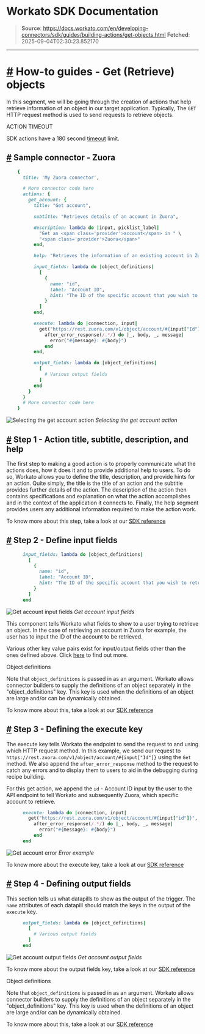 # Workato SDK Documentation

> **Source**: https://docs.workato.com/en/developing-connectors/sdk/guides/building-actions/get-objects.html
> **Fetched**: 2025-09-04T02:30:23.852170

---

# [#](<#how-to-guides-get-retrieve-objects>) How-to guides - Get (Retrieve) objects

In this segment, we will be going through the creation of actions that help retrieve information of an object in our target application. Typically, The `GET` HTTP request method is used to send requests to retrieve objects.

ACTION TIMEOUT

SDK actions have a 180 second [timeout](</recipes/recipe-job-errors.html#timeouts>) limit.

## [#](<#sample-connector-zuora>) Sample connector - Zuora
```ruby
    {
      title: 'My Zuora connector',

      # More connector code here
      actions: {
        get_account: {
          title: "Get account",

          subtitle: "Retrieves details of an account in Zuora",

          description: lambda do |input, picklist_label|
            "Get an <span class='provider'>account</span> in " \ 
            "<span class='provider'>Zuora</span>"
          end,

          help: "Retrieves the information of an existing account in Zuora",

          input_fields: lambda do |object_definitions|
            [
              {
                name: "id",
                label: "Account ID",
                hint: "The ID of the specific account that you wish to retrieve."
              }
            ]
          end,

          execute: lambda do |connection, input|
            get("https://rest.zuora.com/v1/object/account/#{input["Id"]}", input).
              after_error_response(/.*/) do |_, body, _, message|
                error("#{message}: #{body}")
              end
          end,

          output_fields: lambda do |object_definitions|
            [
              # Various output fields
            ]
          end
        }
      }
      # More connector code here
    }
```

![Selecting the get account action](/assets/img/get_overall.35232818.png) _Selecting the get account action_

## [#](<#step-1-action-title-subtitle-description-and-help>) Step 1 - Action title, subtitle, description, and help

The first step to making a good action is to properly communicate what the actions does, how it does it and to provide additional help to users. To do so, Workato allows you to define the title, description, and provide hints for an action. Quite simply, the title is the title of an action and the subtitle provides further details of the action. The description of the action then contains specifications and explanation on what the action accomplishes and in the context of the application it connects to. Finally, the help segment provides users any additional information required to make the action work.

To know more about this step, take a look at our [SDK reference](</developing-connectors/sdk/sdk-reference/actions.html#title>)

## [#](<#step-2-define-input-fields>) Step 2 - Define input fields
```ruby
      input_fields: lambda do |object_definitions|
        [
          {
            name: "id",
            label: "Account ID",
            hint: "The ID of the specific account that you wish to retrieve."
          }
        ]
      end
```

![Get account input fields](/assets/img/get_input.b0f6e957.png) _Get account input fields_

This component tells Workato what fields to show to a user trying to retrieve an object. In the case of retrieving an account in Zuora for example, the user has to input the ID of the account to be retrieved.

Various other key value pairs exist for input/output fields other than the ones defined above. Click [here](</developing-connectors/sdk/sdk-reference/actions.html#input-fields>) to find out more.

Object definitions

Note that `object_definitions` is passed in as an argument. Workato allows connector builders to supply the definitions of an object separately in the "object_definitions" key. This key is used when the definitions of an object are large and/or can be dynamically obtained.

To know more about this, take a look at our [SDK reference](</developing-connectors/sdk/sdk-reference/object_definitions.html>)

## [#](<#step-3-defining-the-execute-key>) Step 3 - Defining the execute key

The execute key tells Workato the endpoint to send the request to and using which HTTP request method. In this example, we send our request to `https://rest.zuora.com/v1/object/account/#{input["Id"]}` using the `Get` method. We also append the `after_error_response` method to the request to catch any errors and to display them to users to aid in the debugging during recipe building.

For this get action, we append the `id` \- Account ID input by the user to the API endpoint to tell Workato and subsequently Zuora, which specific account to retrieve.
```ruby
      execute: lambda do |connection, input|
        get("https://rest.zuora.com/v1/object/account/#{input["id"]}", input).
          after_error_response(/.*/) do |_, body, _, message|
            error("#{message}: #{body}")
          end
      end
```

![Get account error](/assets/img/create_error.d2fefe6d.png) _Error example_

To know more about the execute key, take a look at our [SDK reference](</developing-connectors/sdk/sdk-reference/actions.html#execute>)

## [#](<#step-4-defining-output-fields>) Step 4 - Defining output fields

This section tells us what datapills to show as the output of the trigger. The `name` attributes of each datapill should match the keys in the output of the `execute` key.
```ruby
      output_fields: lambda do |object_definitions|
        [
          # Various output fields
        ]
      end
```

![Get account output fields](/assets/img/get_output.74815f89.png) _Get account output fields_

To know more about the output fields key, take a look at our [SDK reference](</developing-connectors/sdk/sdk-reference/actions.html#output-fields>)

Object definitions

Note that `object_definitions` is passed in as an argument. Workato allows connector builders to supply the definitions of an object separately in the "object_definitions" key. This key is used when the definitions of an object are large and/or can be dynamically obtained.

To know more about this, take a look at our [SDK reference](</developing-connectors/sdk/sdk-reference/object_definitions.html>)
